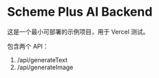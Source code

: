 # Scheme Plus AI Backend

这是一个最小可部署的示例项目，用于 Vercel 测试。

包含两个 API：
1. /api/generateText
2. /api/generateImage
